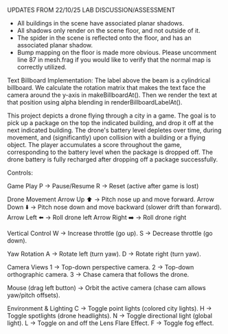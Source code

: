 UPDATES FROM 22/10/25 LAB DISCUSSION/ASSESSMENT
- All buildings in the scene have associated planar shadows.
- All shadows only render on the scene floor, and not outside of it.
- The spider in the scene is reflected onto the floor, and has an associated planar shadow.
- Bump mapping on the floor is made more obvious. Please uncomment line 87 in mesh.frag if you would like to verify that the normal map is correctly utilized.

Text Billboard Implementation: The label above the beam is a cylindrical billboard. We calculate the rotation matrix that makes the text face the camera around the y-axis in makeBillboardAt(). Then we render the text at that position using alpha blending in renderBillboardLabelAt().

This project depicts a drone flying through a city in a game. The goal is to pick up a package on the top the indicated building, and drop it off at the next indicated building. The drone's battery level depletes over time, during movement, and (significantly) upon collision with a building or a flying object. The player accumulates a score throughout the game, corresponding to the battery level when the package is dropped off. The drone battery is fully recharged after dropping off a package successfully.


Controls:

Game Play
P → Pause/Resume
R → Reset (active after game is lost)

Drone Movement
Arrow Up ⬆️ → Pitch nose up and move forward.
Arrow Down ⬇️ → Pitch nose down and move backward (slower drift than forward).
Arrow Left ⬅️ → Roll drone left
Arrow Right ➡️ → Roll drone right

Vertical Control
W → Increase throttle (go up).
S → Decrease throttle (go down).

Yaw Rotation
A → Rotate left (turn yaw).
D → Rotate right (turn yaw).

Camera Views
1 → Top-down perspective camera.
2 → Top-down orthographic camera.
3 → Chase camera that follows the drone.

Mouse (drag left button) → Orbit the active camera (chase cam allows yaw/pitch offsets).

Environment & Lighting
C → Toggle point lights (colored city lights).
H → Toggle spotlights (drone headlights).
N → Toggle directional light (global light).
L → Toggle on and off the Lens Flare Effect.
F → Toggle fog effect.

